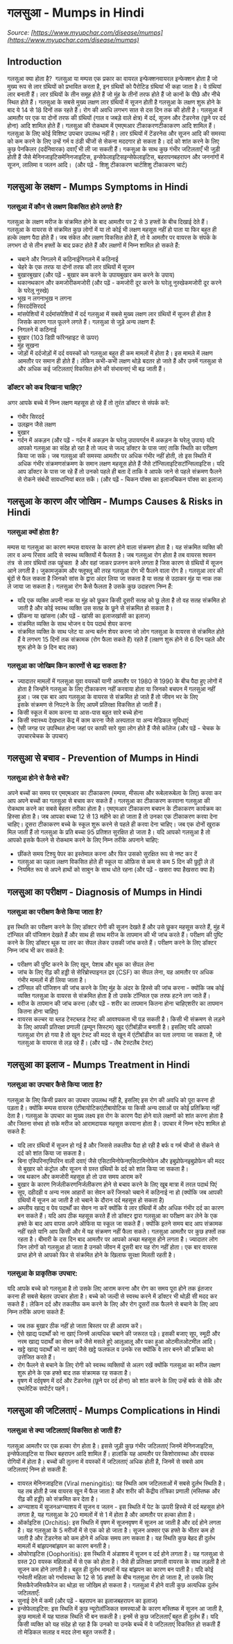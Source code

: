 # गलसुआ - Mumps in Hindi
_Source: [https://www.myupchar.com/disease/mumps](https://www.myupchar.com/disease/mumps)_

## Introduction
गलसुआ क्या होता है? 
गलसुआ या मम्पस एक प्रकार का वायरल इन्फेक्शनवायरल इन्फेक्शन होता है जो मुख्य रूप से लार ग्रंथियों को प्रभावित करता है, इन ग्रंथियों को पैरोटिड ग्रंथियां भी कहा जाता है। ये ग्रंथियां लार बनाती हैं। लार ग्रंथियों के तीन समूह होते हैं जो मुंह के तीनों तरफ होते हैं जो कानों के पीछे और नीचे स्थित होते हैं।
गलसुआ के सबसे मुख्य लक्षण लार ग्रंथियों में सूजन होती है गलसुआ के लक्षण शुरू होने के बाद ये 14 से 18 दिनों तक रहते हैं। रोग की अवधि लगभग सात से दस दिन तक की होती है। गलसुआ में आमतौर पर एक या दोनों तरफ की ग्रंथियों (गाल व जबड़े वाले क्षेत्र) में दर्द, सूजन और टेंडरनेस (छूने पर दर्द होना) आदि शामिल होते हैं।
गलसुआ की रोकथाम में एमएमआर टीकाकरणटीकाकरण आदि शामिल हैं। गलसुआ के लिए कोई विशिष्ट उपचार उपलब्ध नहीं है। लार ग्रंथियों में टेंडरनेस और सूजन आदि की समस्या को कम करने के लिए उन्हें गर्म व ठंडी चीजों से सेकना मददगार हो सकता है। दर्द को शांत करने के लिए कुछ पेनकिलर (दर्दनिवारक) दवाएँ भी ली जा सकती हैं। गकसुआ के साथ कुछ गंभीर जटिलताएँ भी जुड़ी होती हैं जैसे मेनिनजाइटिसमेनिनजाइटिस, इन्सेफेलाइटिसइन्सेफेलाइटिस, बहरापनबहरापन और जननांगों में सूजन, लालिमा व जलन आदि। 
(और पढ़ें - शिशु टीकाकरण चार्टशिशु टीकाकरण चार्ट)

## गलसुआ के लक्षण - Mumps Symptoms in Hindi
### गलसुआ में कौन से लक्षण विकसित होने लगते हैं?
गलसुआ के लक्षण मरीज के संक्रमित होने के बाद आमतौर पर 2 से 3 हफ्तों के बीच दिखाई देते हैं। गलसुआ के वायरस से संक्रमित कुछ लोगों में या तो कोई भी लक्षण महसूस नहीं हो पाता या फिर बहुत ही हल्के लक्षण पैदा होते हैं। जब संकेत और लक्षण विकसित होते हैं, तो वे आमतौर पर वायरस के संपर्क के लगभग दो से तीन हफ्तों के बाद प्रकट होते हैं और लक्षणों में निम्न शामिल हो सकते हैं:
- चबाने और निगलने में कठिनाईनिगलने में कठिनाई
- चेहरे के एक तरफ या दोनों तरफ की लार ग्रंथियों में सूजन
- बुखारबुखार (और पढ़ें - बुखार कम करने के उपायबुखार कम करने के उपाय)
- थकानथकान और कमजोरीकमजोरी (और पढ़ें - कमजोरी दूर करने के घरेलू नुस्खेकमजोरी दूर करने के घरेलू नुस्खे)
- भूख न लगनाभूख न लगना
- सिरदर्दसिरदर्द
- मांसपेशियों में दर्दमांसपेशियों में दर्द
गलसुआ में सबसे मुख्य लक्षण लार ग्रंथियों में सूजन ही होता है जिसके कारण गाल फूलने लगते हैं।
गलसुआ से जुड़े अन्य लक्षण हैं:
- निगलने में कठिनाई
- बुखार (103 डिग्री फॉरेनहाइट से ऊपर)
- मुंह सूखना
- जोड़ों में दर्दजोड़ों में दर्द
वयस्कों को गलसुआ बहुत ही कम मामलों में होता है। इस मामले में लक्षण आमतौर पर समान ही होते हैं। लेकिन कभी-कभी लक्षण थोड़े बदतर हो जाते हैं और उनमें गलसुआ से और अधिक कई जटिलताएं विकसित होने की संभावनाएं भी बढ़ जाती हैं।
### डॉक्टर को कब दिखाना चाहिए?
अगर आपके बच्चे में निम्न लक्षण महसूस हो रहे हैं तो तुरंत डॉक्टर से संपर्क करें:
- गंभीर सिरदर्द
- उलझन जैसे लक्षण
- बुखार
- गर्दन में अकड़न (और पढ़ें - गर्दन में अकड़न के घरेलू उपायगर्दन में अकड़न के घरेलू उपाय)
यदि आपको गलसुआ का संदेह हो रहा है तो जल्द से जल्द डॉक्टर के पास जाएं ताकि स्थिति का परीक्षण किया जा सके। जब गलसुआ की समस्या आमतौर पर अधिक गंभीर नहीं होती, तो इस स्थिति में अधिक गंभीर संक्रमणसंक्रमण के समान लक्षण महसूस होते हैं जैसे टॉन्सिलाइटिसटॉन्सिलाइटिस।
यदि आप डॉक्टर के पास जा रहे हैं तो उनको पहले ही बता दें ताकि वे आपके जाने से पहले संक्रमण फैलने से रोकने संबंधी सावधानियां बरत सकें।
(और पढ़ें - चिकन पॉक्स का इलाजचिकन पॉक्स का इलाज)

## गलसुआ के कारण और जोखिम - Mumps Causes & Risks in Hindi
### गलसुआ क्यों होता है?
मम्पस या गलसुआ का कारण मम्पस वायरस के कारण होने वाला संक्रमण होता है। यह संक्रमित व्यक्ति की लार व अन्य रिसाव आदि से स्वस्थ व्यक्तियों में फैलता है। जब गलसुआ रोग होता है तब वायरस श्वसन तंत्र  से लार ग्रंथियों तक पहुंचता  है और वहां जाकर प्रजनन करने लगता है जिस कारण से ग्रंथियों में सूजन आने लगती है।
जुकामजुकाम और फ्लूफ्लू की तरह गलसुआ रोग भी फैलने वाला रोग है। गलसुआ लार की बूंदों से फैल सकता है जिनको सांस के द्वारा अंदर लिया जा सकता है या सतह से उठाकर मुंह या नाक तक ले जाया जा सकता है। गलसुआ रोग कैसे फैलता है उसके कुछ उदाहरण निम्न हैं:
- यदि एक व्यक्ति अपनी नाक या मुंह को छूकर किसी दूसरी सतह को छू लेता है तो वह सतह संक्रमित हो जाती है और कोई स्वस्थ व्यक्ति उस सतह के छूने से संक्रमित हो सकता है।
- छींकना या खांसना (और पढ़ें - खांसी का इलाजखांसी का इलाज)
- संक्रमित व्यक्ति के साथ भोजन व पेय पदार्थ शेयर करना
- संक्रमित व्यक्ति के साथ प्लेट या अन्य बर्तन शेयर करना
जो लोग गलसुआ के वायरस से संक्रमित होते हैं वे लगभग 15 दिनों तक संक्रामक (रोग फैला सकते हैं) रहते हैं (लक्षण शुरू होने से 6 दिन पहले और शुरू होने के 9 दिन बाद तक)
### गलसुआ का जोखिम किन कारणों से बढ़ सकता है?
- ज्यादातर मामलों में गलसुआ युवा वयस्कों यानी आमतौर पर 1980 से 1990 के बीच पैदा हुए लोगों में होता है जिन्होंने गलसुआ के लिए टीकाकरण नहीं करवाया होता या जिनको बचपन में गलसुआ नहीं हुआ। जब एक बार आप गलसुआ के वायरस से संक्रमित हो जाते हैं तो जीवन भर के लिए इसके संक्रमण से निपटने के लिए आपमें प्रतिरक्षा विकसित हो जाती हैं।
- किसी स्कूल में काम करना या आस-पास बहुत सारे बच्चे होना
- किसी स्वास्थ्य देखभाल केंद्र में काम करना जैसे अस्पताल या अन्य मेडिकल सुविधाएं
- ऐसी जगह पर उपस्थित होना जहां पर काफी सारे युवा लोग होते हैं जैसे कॉलेज
(और पढ़ें - चेचक के उपचारचेचक के उपचार)

## गलसुआ से बचाव - Prevention of Mumps in Hindi
### गलसुआ होने से कैसे बचें?
अपने बच्चों का समय पर एमएमआर का टीकाकरण (मम्पस, मीसल्स और रूबेलारूबेला के लिए) करवा कर आप अपने बच्चों का गलसुआ से बचाव कर सकते हैं। गलसुआ का टीकाकरण करवाना गलसुआ की रोकथाम करने का सबसे बेहतर तरीका होता है।
एमएमआर टीकाकरण बचपन के टीकाकरण कार्यक्रम का हिस्सा होता है। जब आपका बच्चा 12 से 13 महीने का हो जाता है तो उनका एक टीकाकरण करवा देना चाहिए। दूसरा टीकाकरण बच्चे के स्कूल शुरू करने से पहले ही करवा देना चाहिए। जब एक दोनों खुराक मिल जाती हैं तो गलसुआ के प्रति बच्चा 95 प्रतिशत सुरक्षित हो जाता है।
यदि आपको गलसुआ है तो आपको इसके फैलने से रोकथाम करने के लिए निम्न तरीके अपनाने चाहिए:
- छींकते समय टिश्यु पेपर का इस्तेमाल करना और फिर उसको सुरक्षित रूप से नष्ट कर दें
- गलसुआ का पहला लक्षण विकसित होते ही स्कूल या ऑफ़िस से कम से कम 5 दिन की छुट्टी ले लें
- नियमित रूप से अपने हाथों को साबुन के साथ धोते रहना
(और पढ़ें - खसरा क्या हैखसरा क्या है)

## गलसुआ का परीक्षण - Diagnosis of Mumps in Hindi
### गलसुआ का परीक्षण कैसे किया जाता है?
इस स्थिति का परीक्षण करने के लिए डॉक्टर रोगी की सूजन देखते हैं और उसे छूकर महसूस करते हैं, मुंह में टॉन्सिल की पॉजिशन देखते हैं और साथ ही साथ मरीज के तापमान की भी जांच करते हैं।
परीक्षण की पुष्टि करने के लिए डॉक्टर थूक या लार का सेंपल लेकर उसकी जांच करते हैं।
परीक्षण करने के लिए डॉक्टर निम्न जांच भी कर सकते है:
- परीक्षण की पुष्टि करने के लिए खून, पेशाब और थूक का सेंपल लेना
- जांच के लिए रीढ़ की हड्डी से सेरिब्रोस्पाइनल द्रव (CSF) का सेंपल लेना, यह आमतौर पर अधिक गंभीर मामलों में ही लिया जाता है।
- टॉन्सिल की पॉजिशन की जांच करने के लिए मुंह के अंदर के हिस्से की जांच करना - क्योंकि जब कोई व्यक्ति गलसुआ के वायरस से संक्रमित होता है तो उसके टॉन्सिल एक तरफ हटने लग जाते हैं।
- मरीज के तापमान की जांच करना (और पढ़ें - शरीर का तापमान कितना होना चाहिएशरीर का तापमान कितना होना चाहिए)
- वायरस कल्चर या ब्लड टेस्टब्लड टेस्ट की आवश्यकता भी पड़ सकती है। किसी भी संक्रमण से लड़ने के लिए आपकी प्रतिरक्षा प्रणाली (इम्यून सिस्टम) खुद एंटीबॉडी़ज बनाती है। इसलिए यदि आपको गलसुआ रोग हो गया है तो खून टेस्ट की मदद से खून में एंटीबॉडीज का पता लगाया जा सकता है, जो गलसुआ के वायरस से लड़ रहे हैं।
(और पढ़ें - लैब टेस्टलैब टेस्ट)

## गलसुआ का इलाज - Mumps Treatment in Hindi
### गलसुआ का उपचार कैसे किया जाता है?
गलसुआ के लिए किसी प्रकार का उपचार उपलब्ध नहीं है, इसलिए इस रोग की अवधि को पूरा करना ही पड़ता है। क्योंकि मम्पस वायरस एंटीबायोटिकएंटीबायोटिक या किसी अन्य दवाओं पर कोई प्रतिक्रिया नहीं देता है। गलसुआ के उपचार का मुख्य लक्ष्य इस रोग के कारण पैदा होने वाले लक्षणों को शांत करना होता है और जितना संभव हो सके मरीज को आरामदायक महसूस करवाना होता है। उपचार में निम्न स्टेप शामिल हो सकते हैं:
- यदि लार ग्रंथियों में सूजन हो गई है और जिससे तकलीफ पैदा हो रही है बर्फ व गर्म चीजों से सेंकने से दर्द को शांत किया जा सकता है।
- बिना एस्पिरिनएस्पिरिन वाली दवाएं जैसे एसिटामिनोफेनएसिटामिनोफेन और इबुप्रोफेनइबुप्रोफेन की मदद से बुखार को कंट्रोल और सूजन से ग्रस्त ग्रंथियों के दर्द को शांत किया जा सकता है।
- जब थकान और कमजोरी महसूस हो तो उस समय आराम करें
- बुखार के कारण निर्जलीकरणनिर्जलीकरण होने से बचाव करने के लिए खूब मात्रा में तरल पदार्थ पिएं
- सूप, दहीदही व अन्य नरम आहारों का सेवन करें जिनको चबाने में कठिनाई ना हो (क्योंकि जब आपकी ग्रंथियों में सूजन आ जाती है तो चबाने के दौरान दर्द महसूस हो सकता है)
- अम्लीय खाद्य व पेय पदार्थों का सेवन ना करें क्योंकि ये लार ग्रंथियों में और अधिक गंभीर दर्द का कारण बन सकते हैं।
यदि आप ठीक महसूस करते हैं तो डॉक्टर द्वारा गलसुआ का परीक्षण कर लेने के एक हफ्ते के बाद आप वापस अपने ऑफिस या स्कूल जा सकते हैं। क्योंकि इतने समय बाद आप संक्रामक नहीं रहते यानि आप किसी और में यह संक्रमण नहीं फैला सकते। गलसुआ आमतौर पर कुछ हफ्तों तक रहता है। बीमारी के दस दिन बाद आमतौर पर आपको अच्छा महसूस होने लगता है।
ज्यादातर लोग जिन लोगों को गलसुआ हो जाता है उनको जीवन में दूसरी बार यह रोग नहीं होता। एक बार वायरस प्राप्त होने से आपको फिर से संक्रमित होने के खिलाफ सुरक्षा मिलती रहती है।
### गलसुआ के प्राकृतिक उपचार:
यदि आपके बच्चे को गलसुआ है तो उसके लिए आराम करना और रोग का समय पूरा होने तक इंतजार करना ही सबसे बेहतर उपचार होता है। बच्चे को जल्दी से स्वस्थ करने में डॉक्टर भी थोड़ी सी मदद कर सकते हैं। लेकिन दर्द और तकलीफ कम करने के लिए और रोग दूसरों तक फैलने से बचाने के लिए आप निम्न तरीके अपना सकते हैं:
- जब तक बुखार ठीक नहीं हो जाता बिस्तर पर ही आराम करें।
- ऐसे खाद्य पदार्थों को ना खाएं जिनमें अत्यधिक चबाने की जरूरत पड़े। इसकी बजाए सूप, स्मूदी और नरम खाद्य पदार्थों का सेवन करें जैसे मसले हुऐ आलूआलू और पका हुआ ओटमीलओटमील आदि।
- खट्टे खाद्य पदार्थों को ना खाएं जैसे खट्टे फलफल व उनके रस क्योंकि वे लार बनने की प्रक्रिया को उत्तेजित करते हैं।
- रोग फैलने से बचाने के लिए रोगी को स्वस्थ व्यक्तियों से अलग रखें क्योंकि गलसुआ का मरीज लक्षण शुरू होने के एक हफ्ते बाद तक संक्रामक रह सकता है।
- वृषण में दर्दवृषण में दर्द और टेंडरनेस (छूने पर दर्द होना) को शांत करने के लिए उन्हें बर्फ से सेकें और एथलेटिक सपोर्टर पहनें।

## गलसुआ की जटिलताएं - Mumps Complications in Hindi
### गलसुआ से क्या जटिलताएं विकसित हो जाती हैं?
गलसुआ आमतौर पर एक हल्का रोग होता है। इससे जुड़ी कुछ गंभीर जटिलताएं जिनमें मेनिनजाइटिस, इन्सेफेलाइटिस या स्थिर बहरापन आदि शामिल हैं। हालांकि यह आमतौर पर किशोरावस्था और वयस्क रोगियों में होता है।
बच्चों की तुलना में वयस्कों में जटिलताएं अधिक होती है, जिनमें से सबसे आम जटिलताएं निम्न हो सकती हैं:
- वायरल मेनिनजाइटिस (Viral meningitis): यह स्थिति आम जटिलताओं में सबसे दुर्लभ स्थिति है। यह तब होती है जब वायरस खून में फैल जाता है और शरीर की केंद्रीय तंत्रिका प्रणाली (मस्तिष्क और रीढ़ की हड्डी) को संक्रमित कर देता है।
- अग्न्याशय में सूजनअग्न्याशय में सूजन व जलन - इस स्थिति में पेट के ऊपरी हिस्से में दर्द महसूस होने लगता है, यह गलसुआ के 20 मामलों में से 1 में होता है और आमतौर पर हल्का होता है।
- ऑर्काइटिस (Orchitis): इस स्थिति में वृषण में सूजनवृषण में सूजन आ जाती है और दर्द होने लगता है। यह गलसुआ के 5 मरीजों में से एक को हो जाता है। सूजन अक्सर एक हफ्ते के भीतर कम हो जाती है और टेंडरनेस को कम होने में अधिक समय लग सकता है। यह स्थिति कुछ बेहद ही दुर्लभ मामलों में बांझपनबांझपन का कारण बनती है।
- ओफोराइटिस (Oophoritis): इस स्थिति में अंडाशय में सूजन व दर्द होने लगता है। यह गलसुआ से ग्रस्त 20 वयस्क महिलाओं में से एक को होता है। जैसे ही प्रतिरक्षा प्रणाली वायरस के साथ लड़ती है तो सूजन कम होने लगती है। बहुत ही दुर्लभ मामलों में यह बांझपन का कारण बन पाती है।
यदि कोई गर्भवती महिला को गर्भावस्था के 12 से 16 हफ्तों के बीच गलसुआ रोग हो जाता है, तो उसके लिए मिसकैरेजमिसकैरेज का थोड़ा सा जोखिम हो सकता है।
गलसुआ में होने वाली कुछ अत्यधिक दुर्लभ जटिलताएँ:
- सुनाई देने में कमी (और पढ़ें - बहरापन का इलाजबहरापन का इलाज)
- इन्सेफेलाइटिस: इस स्थिति में कुछ न्यूरोलॉजिकल समस्याओं के कारण मस्तिष्क में सूजन आ जाती है, कुछ मामलो में यह घातक स्थिति भी बन सकती है।
इनमें से कुछ जटिलताएँ बहुत ही दुर्लभ हैं। यदि किसी व्यक्ति को यह संदेह हो रहा है कि उनको या उनके बच्चे में ये जटिलताएं विकसित हो सकती हैं तो मेडिकल सलाह व मदद लेना बहुत जरूरी है।

